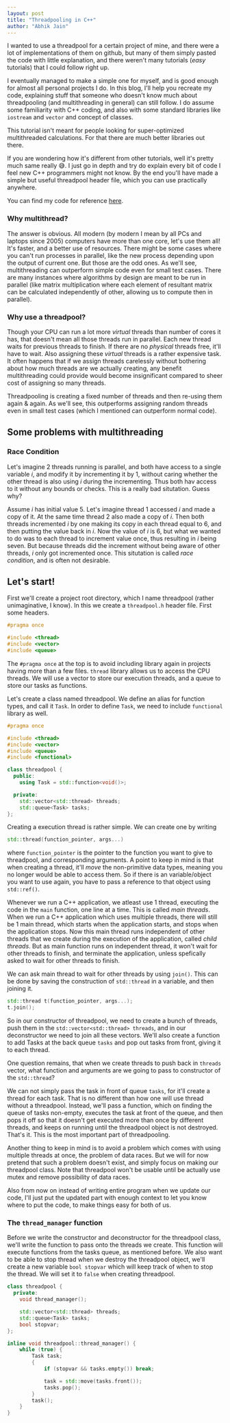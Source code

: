 ```yaml
---
layout: post
title: "Threadpooling in C++"
author: "Abhik Jain"
---
```


I wanted to use a threadpool for a certain project of mine, and there were a lot of implementations of them on github, but many of them simply pasted the code with little explanation, and there weren't many tutorials (_easy_ tutorials) that I could follow right up.

I eventually managed to make a simple one for myself, and is good enough for almost all personal projects I do. In this blog, I'll help you recreate my code, explaining stuff that someone who doesn't know much about threadpooling (and multithreading in general) can still follow. I do assume some familiarity with C++ coding, and also with some standard libraries like ```iostream``` and ```vector``` and concept of classes.

This tutorial isn't meant for people looking for super-optimized multithreaded calculations. For that there are much better libraries out there.

If you are wondering how it's different from other tutorials, well it's pretty much same really 😅. I just go in depth and try do explain every bit of code I feel new C++ programmers might not know. By the end you'll have made a simple but useful threadpool header file, which you can use practically anywhere.

You can find my code for reference [here](https://github.com/abhikjain360/threadpool).

### Why multithread?

The answer is obvious. All modern (by modern I mean by all PCs and laptops since 2005) computers have more than one core, let's use them all! It's faster, and a better use of resources. There might be some cases where you can't run processes in parallel, like the new process depending upon the output of current one. But those are the odd ones. As we'll see, multithreading can outperform simple code even for small test cases. There are many instances where algorithms by design are meant to be run in parallel (like matrix multiplication where each element of resultant matrix can be calculated independently of other, allowing us to compute then in parallel).

### Why use a threadpool?

Though your CPU can run a lot more _virtual_ threads than number of cores it has, that doesn't mean all those threads run in parallel. Each new thread waits for previous threads to finish. If there are no _physical_ threads free, it'll have to wait. Also assigning these _virtual_ threads is a rather expensive task. It often happens that if we assign threads carelessly without bothering about how much threads are we actually creating, any benefit multithreading could provide would become insignificant compared to sheer cost of assigning so many threads.

Threadpooling is creating a fixed number of threads and then re-using them again & again. As we'll see, this outperforms assigning random threads even in small test cases (which I mentioned can outperform normal code).

## Some problems with multithreading

### Race Condition

Let's imagine 2 threads running is parallel, and both have access to a single variable *i*, and modify it by incrementing it by 1, without caring whether the other thread is also using *i* during the incrementing. Thus both hav access to it without any bounds or checks. This is a really bad situtation. Guess why?

Assume *i* has initial value 5. Let's imagine thread 1 accessed *i* and made a copy of it. At the same time thread 2 also made a copy of *i*. Then both threads incremented *i* by one making its copy in each thread equal to 6, and then putting the value back in *i*. Now the value of *i* is 6, but what we wanted to do was to each thread to increment value once, thus resulting in *i* being seven. But because threads did the increment without being aware of other threads, *i* only got incremented once. This situtation is called *race condition*, and is often not desirable.

## Let's start!

First we'll create a project root directory, which I name threadpool (rather unimaginative, I know). In this we create a ```threadpool.h``` header file. First some headers.

```cpp
#pragma once

#include <thread>
#include <vector>
#include <queue>
```

The ```#pragma once``` at the top is to avoid including library again in projects having more than a few files. ```thread``` library allows us to access the CPU threads. We will use a vector to store our execution threads, and a queue to store our tasks as functions.

Let's create a class named threadpool. We define an alias for function types, and call it ```Task```. In order to define ```Task```, we need to include ```functional``` library as well.

```cpp
#pragma once

#include <thread>
#include <vector>
#include <queue>
#include <functional>

class threadpool {
  public:
	using Task = std::function<void()>;

  private:
	std::vector<std::thread> threads;
	std::queue<Task> tasks;
};
```

Creating a execution thread is rather simple. We can create one by writing

```cpp
std::thread(function_pointer, args...)
```

where ```function_pointer``` is the pointer to the function you want to give to threadpool, and corresponding arguments. A point to keep in mind is that when creating a thread, it'll _move_ the non-primitive data types, meaning you no longer would be able to access them. So if there is an variable/object you want to use again, you have to pass a reference to that object using ```std::ref()```.

Whenever we run a C++ application, we atleast use 1 thread, executing the code in the ```main``` function, one line at a time. This is called _main threads_. When we run a C++ application which uses multiple threads, there will still be 1 main thread, which starts when the application starts, and stops when the application stops. Now this main thread runs independent of other threads that we create during the execution of the application, called _child threads_. But as main function runs on independent thread, it won't wait for other threads to finish, and terminate the application, unless spefically asked to wait for other threads to finish.

We can ask main thread to wait for other threads by using ```join()```. This can be done by saving the construction of ```std::thread``` in a variable, and then joining it.

```cpp
std::thread t(function_pointer, args...);
t.join();
```

So in our constructor of threadpool, we need to create a bunch of threads, push them in the ```std::vector<std::thread> threads```, and in our deconstructor we need to join all these vectors. We'll also create a function to add Tasks at the back queue ```tasks``` and pop out tasks from front, giving it to each thread.

One question remains, that when we create threads to push back in ```threads``` vector, what function and arguments are we going to pass to constructor of the ```std::thread```?

We can not simply pass the task in front of queue ```tasks```, for it'll create a thread for each task. That is no different than how one will use thread without a threadpool. Instead, we'll pass a function, which on finding the queue of tasks non-empty, executes the task at front of the queue, and then pops it off so that it doesn't get executed more than once by different threads, and keeps on running until the threadpool object is not destroyed. That's it. This is the most important part of threadpooling.

Another thing to keep in mind is to avoid a problem which comes with using multiple threads at once, the problem of data races. But we will for now pretend that such a problem doesn't exist, and simply focus on making our threadpool class. Note that threadpool won't be usable until be actually use mutex and remove possibility of data races.

Also from now on instead of writing entire program when we update our code, I'll just put the updated part with enough context to let you know where to put the code, to make things easy for both of us.

### The ```thread_manager``` function

Before we write the constructor and deconstructor for the threadpool class, we'll write the function to pass onto the threads we create. This function will execute functions from the tasks queue, as mentioned before. We also want to be able to stop thread when we destroy the threadpool object, we'll create a new variable ```bool stopvar``` which will keep track of when to stop the thread. We will set it to ```false``` when creating threadpool.

```cpp
class threadpool {
  private:
	void thread_manager();

	std::vector<std::thread> threads;
	std::queue<Task> tasks;
	bool stopvar;
};

inline void threadpool::thread_manager() {
	while (true) {
		Task task;
		{
			if (stopvar && tasks.empty()) break;

			task = std::move(tasks.front());
			tasks.pop();
		}
		task();
	}
}

```
